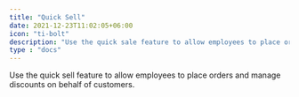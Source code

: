 ```yaml
---
title: "Quick Sell"
date: 2021-12-23T11:02:05+06:00
icon: "ti-bolt"
description: "Use the quick sale feature to allow employees to place orders and manage discounts on behalf of customers."
type : "docs"
---
```


Use the quick sell feature to allow employees to place orders and manage discounts on behalf of customers.
